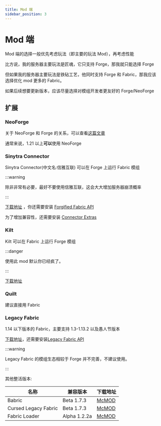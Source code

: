 ```yaml
---
title: Mod 端
sidebar_position: 3
---
```


# Mod 端

Mod 端的选择一般优先考虑玩法（即主要的玩法 Mod），再考虑性能

比方说，我的服务器主要玩法是匠魂，它只支持 Forge，那我就只能选择 Forge

但如果我的服务器主要玩法是铁砧工艺，他同时支持 Forge 和 Fabric，那我应该选择优化 mod 更多的 Fabric。

如果后续想要更新版本，应该尽量选择对模组开发者更友好的 Forge/NeoForge

## 扩展

### NeoForge

关于 NeoForge 和 Forge 的关系，可以查看[这篇文章](https://www.bilibili.com/opus/827402209530478597)

通常来说，1.21 以上**可以**使用 NeoForge

### Sinytra Connector

Sinytra Connector(中文名:信雅互联) 可以在 Forge 上运行 Fabric 模组

:::warning

除非非常有必要，最好不要使用信雅互联，这会大大增加服务器崩溃概率

:::

[下载地址](https://www.mcmod.cn/class/11627.html)
，你还需要安装 [Forgified Fabric API](https://www.mcmod.cn/class/11464.html)

为了增加兼容性，还需要安装 [Connector Extras](https://www.mcmod.cn/class/12197.html)

### Kilt

Kilt 可以在 Fabric 上运行 Forge 模组

:::danger

使用此 mod 默认你已经疯了。

:::

[下载地址](https://www.mcmod.cn/class/16277.html)

### Quilt

建议直接用 Fabric

### Legacy Fabric

1.14 以下版本的 Fabric，主要支持 1.3-1.13.2 以及愚人节版本

[下载地址](https://www.mcmod.cn/class/3391.html)，还需要安装[Legacy Fabric API](https://www.mcmod.cn/class/3398.html)

:::warning

Legacy Fabric 的模组生态相较于 Forge 并不完善，不建议使用。

:::

其他整活版本:

| 名称                   | 兼容版本         | 下载地址                                          |
|----------------------|--------------|-----------------------------------------------|
| Babric               | Beta 1.7.3   | [McMOD](https://www.mcmod.cn/class/6367.html) |
| Cursed Legacy Fabric | Beta 1.7.3   | [McMOD](https://www.mcmod.cn/class/3902.html) |
| Fabric Loader        | Alpha 1.2.2a | [McMOD](https://www.mcmod.cn/class/5753.html) |
